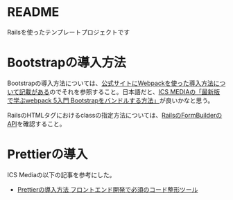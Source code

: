 # README

Railsを使ったテンプレートプロジェクトです

# Bootstrapの導入方法

Bootstrapの導入方法については、[公式サイトにWebpackを使った導入方法について記載がある](https://getbootstrap.com/docs/5.3/getting-started/webpack/)のでそれを参照すること。日本語だと、[ICS MEDIAの「最新版で学ぶwebpack 5入門 Bootstrapをバンドルする方法」](https://ics.media/entry/17749/)が良いかなと思う。

RailsのHTMLタグにおけるclassの指定方法については、[RailsのFormBuilderのAPI](https://api.rubyonrails.org/classes/ActionView/Helpers/FormBuilder.html)を確認すること。

# Prettierの導入

ICS Mediaの以下の記事を参考にした。

- [Prettierの導入方法 フロントエンド開発で必須のコード整形ツール](https://ics.media/entry/17030/)

